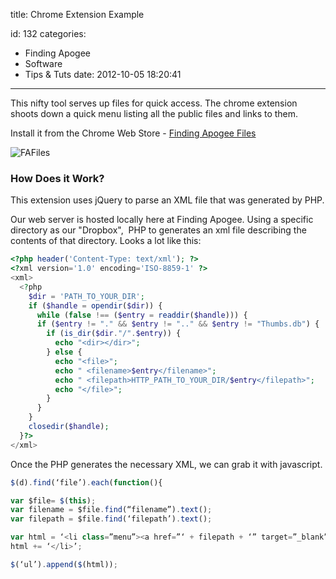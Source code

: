 title: Chrome Extension Example

id: 132
categories:
  - Finding Apogee
  - Software
  - Tips & Tuts
date: 2012-10-05 18:20:41
---

This nifty tool serves up files for quick access. The chrome extension shoots down a quick menu listing all the public files and links to them.

Install it from the Chrome Web Store - [Finding Apogee Files](https://chrome.google.com/webstore/detail/finding-apogee-files/endnganhmbpplijcealcciggijaohkfo "Finding Apogee Files Chrome Extension")

![FAFiles](http://findingapogee.com/wp-content/uploads/2012/09/Untitled-2.jpg "FAFiles")

### How Does it Work?

This extension uses jQuery to parse an XML file that was generated by PHP.

Our web server is hosted locally here at Finding Apogee. Using a specific directory as our "Dropbox",  PHP to generates an xml file describing the contents of that directory. Looks a lot like this:
``` php
<?php header('Content-Type: text/xml'); ?>
<?xml version='1.0' encoding='ISO-8859-1' ?>
<xml>
  <?php
    $dir = 'PATH_TO_YOUR_DIR';
    if ($handle = opendir($dir)) {
      while (false !== ($entry = readdir($handle))) {
      if ($entry != "." && $entry != ".." && $entry != "Thumbs.db") {
        if (is_dir($dir."/".$entry)) {
          echo "<dir></dir>";
        } else {
          echo "<file>";
          echo " <filename>$entry</filename>";
          echo " <filepath>HTTP_PATH_TO_YOUR_DIR/$entry</filepath>";
          echo "</file>";
        }
      }
    }
    closedir($handle);
  }?>
</xml>
```
Once the PHP generates the necessary XML, we can grab it with javascript.

``` js
$(d).find(‘file’).each(function(){

var $file= $(this);
var filename = $file.find(“filename”).text();
var filepath = $file.find(‘filepath’).text();

var html = ‘<li class=”menu”><a href=”‘ + filepath + ‘” target=”_blank”>’ +filename + ‘</a> ‘;
html += ‘</li>’;

$(‘ul’).append($(html));
```


